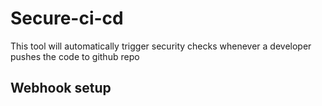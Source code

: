 # Secure-ci-cd
This tool will automatically trigger security checks whenever a developer pushes the code to github repo
## Webhook setup
